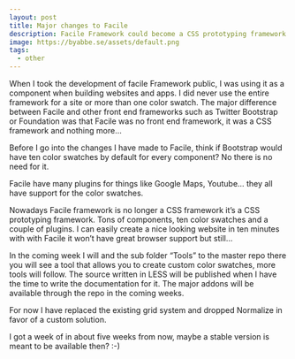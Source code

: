 ```yaml
---
layout: post
title: Major changes to Facile
description: Facile Framework could become a CSS prototyping framework.
image: https://byabbe.se/assets/default.png
tags:
  - other
---
```

When I took the development of facile Framework public, I was using it as a component when building websites and apps. I did never use the entire framework for a site or more than one color swatch. The major difference between Facile and other front end frameworks such as Twitter Bootstrap or Foundation was that Facile was no front end framework, it was a CSS framework and nothing more…

Before I go into the changes I have made to Facile, think if Bootstrap would have ten color swatches by default for every component? No there is no need for it.

Facile have many plugins for things like Google Maps, Youtube… they all have support for the color swatches.

Nowadays Facile framework is no longer a CSS framework it’s a CSS prototyping framework. Tons of components, ten color swatches and a couple of plugins. I can easily create a nice looking website in ten minutes with with Facile it won’t have great browser support but still…

In the coming week I will and the sub folder “Tools” to the master repo there you will see a tool that allows you to create custom color swatches, more tools will follow. The source written in LESS will be published when I have the time to write the documentation for it. The major addons will be available through the repo in the coming weeks.

For now I have replaced the existing grid system and dropped Normalize in favor of a custom solution.

I got a week of in about five weeks from now, maybe a stable version is meant to be available then? :-)
